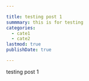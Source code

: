 ```yaml
---

title: testing post 1
summmary: this is for testing
categories: 
  - cate1
  - cate2
lastmod: true
publishDate: true

---
```


testing post 1

